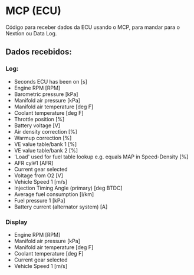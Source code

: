 # MCP (ECU)

Código para receber dados da ECU usando o MCP, para mandar para o Nextion ou Data Log.

## Dados recebidos:

### Log:
* Seconds ECU has been on [s]
* Engine RPM [RPM]
* Barometric pressure [kPa]
* Manifold air pressure [kPa]
* Manifold air temperature [deg F]
* Coolant temperature [deg F]
* Throttle position [%]
* Battery voltage [V]
* Air density correction [%]
* Warmup correction [%]
* VE value table/bank 1 [%]
* VE value table/bank 2 [%]
* 'Load'  used for fuel table lookup e.g. equals MAP in Speed-Density [%]
* AFR cyl#1 [AFR]
* Current gear selected
* Voltage from O2 [V]
* Vehicle Speed 1 [m/s]
* Injection Timing Angle (primary) [deg BTDC]
* Average fuel consumption [l/km]
* Fuel pressure 1 [kPa]
* Battery current (alternator system) [A]

### Display
* Engine RPM [RPM]
* Manifold air pressure [kPa]
* Manifold air temperature [deg F]
* Coolant temperature [deg F]
* Current gear selected
* Vehicle Speed 1 [m/s]